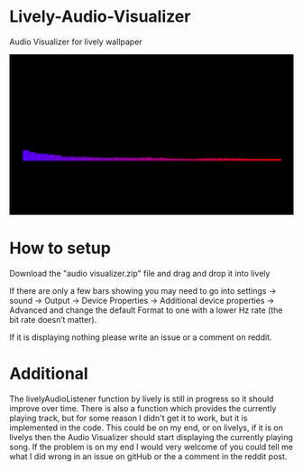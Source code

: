 # Lively-Audio-Visualizer
Audio Visualizer for lively wallpaper

![](resources/preview.gif)

# How to setup
Download the "audio visualizer.zip" file and drag and drop it into lively

If there are only a few bars showing you may need to go into settings -> sound -> Output -> Device Properties -> Additional device properties -> Advanced and change the default Format to one with a lower Hz rate (the bit rate doesn’t matter).

If it is displaying nothing please write an issue or a comment on reddit.

# Additional
The livelyAudioListener function by lively is still in progress so it should improve over time.
There is also a function which provides the currently playing track, but for some reason I didn't get it to work, but it is implemented in the code. This could be on my end, or on livelys, if it is on livelys then the Audio Visualizer should start displaying the currently playing song. If the problem is on my end I would very welcome of you could tell me what I did wrong in an issue on gitHub or the a comment in the reddit post.

